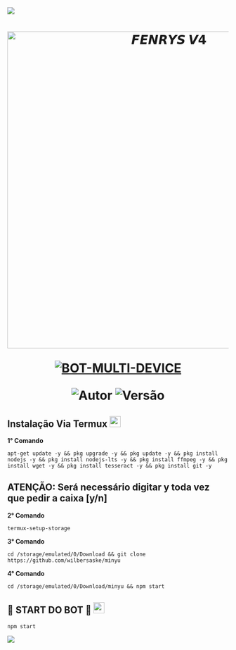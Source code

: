 <img src="https://readme-typing-svg.herokuapp.com/?font=mono&size=30&duration=4000&color=00008b&center=falso&vCenter=falso&lines=🜛+𝙁𝙀𝙉𝙍𝙔𝙎+𝙑𝟰+🜛;۞+𝙊𝙁𝘾+𝙐𝙋𝘿𝘼𝙏𝙀+۞;@𝙏𝙚𝙙𝙯𝙞𝙣𝙝𝙤">      

<h1 align="center">
<p>
<img src= "https://xatimg.com/image/TyANiC68n4eZ.jpg" alt="𝙁𝙀𝙉𝙍𝙔𝙎 𝙑𝟰" width="720">
</p>

<p align="center">
<a href="#"><img title="BOT-MULTI-DEVICE" src="https://img.shields.io/badge/BOT•MULTI•DEVICE-blue?&style=for-the-badge"></a>
</p>

<p align="center">
<img title="Autor" src="https://img.shields.io/badge/Autor-@tedzinho_-orange.svg?style=for-the-badge&logo=github"></a>
<img title="Versão" src="https://img.shields.io/badge/Versão-4.0.0-orange.svg?style=for-the-badge&logo=github"></a>
</p>

## Instalação Via Termux  <img src="https://user-images.githubusercontent.com/108157095/182052725-6568419a-6a9f-490a-85ea-90b94af694fe.png" height="25px">
**1° Comando**
```
apt-get update -y && pkg upgrade -y && pkg update -y && pkg install nodejs -y && pkg install nodejs-lts -y && pkg install ffmpeg -y && pkg install wget -y && pkg install tesseract -y && pkg install git -y
```
**ATENÇÃO:**
Será necessário digitar y toda vez que pedir a caixa [y/n]
---------------------------

**2° Comando**
```
termux-setup-storage
```
**3° Comando**
```
cd /storage/emulated/0/Download && git clone https://github.com/wilbersaske/minyu
```
**4° Comando**
```
cd /storage/emulated/0/Download/minyu && npm start
```

## 💾 START DO BOT 💾 <img src="https://user-images.githubusercontent.com/108157095/182053901-78e4a217-51ba-42a3-8ec5-38ed978ad752.png" height="25px">
```
npm start
```

<img src="https://readme-typing-svg.herokuapp.com/?font=mono&size=30&duration=4000&color=00008b&center=falso&vCenter=falso&lines=╰•★𝙵𝚎𝚗𝚛𝚢𝚜-𝚅𝟺★•╯"> 
